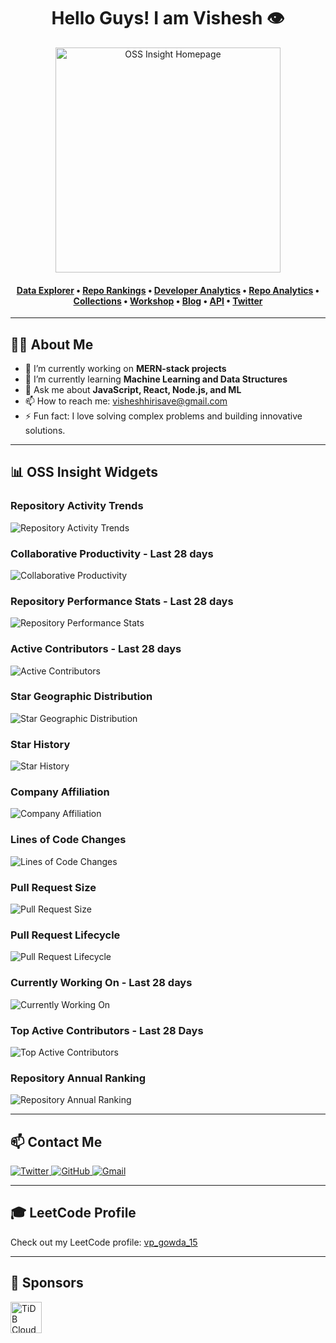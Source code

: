 
<!---![logo](https://github.com/vishesh1525/vishesh1525/blob/main/github-header-image.png)
<h1 align="center">Hi 👋, I'm Vishesh P Gowda</h1>
<h3 align="center">A Tech enthusiast,Software Developer from India</h3>
<img align="right" alt="coding" width="400" src="https://user-images.githubusercontent.com/55389276/140866485-8fb1c876-9a8f-4d6a-98dc-08c4981eaf70.gif"
<p align="left"> <img src="https://komarev.com/ghpvc/?username=Visheshpgowda&label=Profile%20views&color=0e75b6&style=flat" alt="vishesh1525" /> </p>

- 🌱 I’m currently Exploring **Tech**

 - 👨‍💻 All of my projects are available at [https://visheshportfolio-gwtl12i06-vishesh1525s-projects.vercel.app/](https://visheshportfolio-gwtl12i06-vishesh1525s-projects.vercel.app/)

- 📫 How to reach me **visheshhirisave@gmail.com**

<h3 align="left">Connect with me:</h3>
<p align="left">
<a href="https://twitter.com/vishesh72603618" target="blank"><img align="center" src="https://raw.githubusercontent.com/rahuldkjain/github-profile-readme-generator/master/src/images/icons/Social/twitter.svg" alt="vishesh72603618" height="30" width="40" /></a>
<a href="https://linkedin.com/in/http://www.linkedin.com/in/vishesh-p-gowda" target="blank"><img align="center" src="https://raw.githubusercontent.com/rahuldkjain/github-profile-readme-generator/master/src/images/icons/Social/linked-in-alt.svg" alt="http://www.linkedin.com/in/vishesh-p-gowda" height="30" width="40" /></a>
<a href="https://stackoverflow.com/users/https://stackoverflow.com/users/23475705/vishesh?tab=profile" target="blank"><img align="center" src="https://raw.githubusercontent.com/rahuldkjain/github-profile-readme-generator/master/src/images/icons/Social/stack-overflow.svg" alt="https://stackoverflow.com/users/23475705/vishesh?tab=profile" height="30" width="40" /></a>
<a href="https://kaggle.com/https://www.kaggle.com/vishesh1525" target="blank"><img align="center" src="https://raw.githubusercontent.com/rahuldkjain/github-profile-readme-generator/master/src/images/icons/Social/kaggle.svg" alt="https://www.kaggle.com/vishesh1525" height="30" width="40" /></a>
<a href="https://instagram.com/vishesh.1525" target="blank"><img align="center" src="https://raw.githubusercontent.com/rahuldkjain/github-profile-readme-generator/master/src/images/icons/Social/instagram.svg" alt="vishesh.1525" height="30" width="40" /></a>
<a href="https://medium.com/@visheshhirisave" target="blank"><img align="center" src="https://raw.githubusercontent.com/rahuldkjain/github-profile-readme-generator/master/src/images/icons/Social/medium.svg" alt="@visheshhirisave" height="30" width="40" /></a>
<!--- <a href="https://www.codechef.com/users/https://www.codechef.com/users/visheshcoder27" target="blank"><img align="center" src="https://cdn.jsdelivr.net/npm/simple-icons@3.1.0/icons/codechef.svg" alt="https://www.codechef.com/users/visheshcoder27" height="30" width="40" /></a>
<a href="https://codeforces.com/profile/https://codeforces.com/profile/coder_1502" target="blank"><img align="center" src="https://raw.githubusercontent.com/rahuldkjain/github-profile-readme-generator/master/src/images/icons/Social/codeforces.svg" alt="https://codeforces.com/profile/coder_1502" height="30" width="40" /></a>
<a href="https://www.leetcode.com/https://leetcode.com/u/vishesh_coder_15/" target="blank"><img align="center" src="https://raw.githubusercontent.com/rahuldkjain/github-profile-readme-generator/master/src/images/icons/Social/leet-code.svg" alt="https://leetcode.com/u/vishesh_coder_15/" height="30" width="40" /></a>
<a href="https://auth.geeksforgeeks.org/user/https://www.geeksforgeeks.org/user/coder_hacker/" target="blank"><img align="center" src="https://raw.githubusercontent.com/rahuldkjain/github-profile-readme-generator/master/src/images/icons/Social/geeks-for-geeks.svg" alt="https://www.geeksforgeeks.org/user/coder_hacker/" height="30" width="40" /></a>
<a href="https://discord.gg/KdGCnnH8" target="blank"><img align="center" src="https://raw.githubusercontent.com/rahuldkjain/github-profile-readme-generator/master/src/images/icons/Social/discord.svg" alt="KdGCnnH8" height="30" width="40" /></a>
</p>

<h3 align="left">Languages and Tools:</h3>
<p align="left"> <a href="https://getbootstrap.com" target="_blank" rel="noreferrer"> <img src="https://raw.githubusercontent.com/devicons/devicon/master/icons/bootstrap/bootstrap-plain-wordmark.svg" alt="bootstrap" width="40" height="40"/> </a> <a href="https://www.cprogramming.com/" target="_blank" rel="noreferrer"> <img src="https://raw.githubusercontent.com/devicons/devicon/master/icons/c/c-original.svg" alt="c" width="40" height="40"/> </a> <a href="https://www.w3schools.com/cpp/" target="_blank" rel="noreferrer"> <img src="https://raw.githubusercontent.com/devicons/devicon/master/icons/cplusplus/cplusplus-original.svg" alt="cplusplus" width="40" height="40"/> </a> <a href="https://www.w3schools.com/css/" target="_blank" rel="noreferrer"> <img src="https://raw.githubusercontent.com/devicons/devicon/master/icons/css3/css3-original-wordmark.svg" alt="css3" width="40" height="40"/> </a> <a href="https://expressjs.com" target="_blank" rel="noreferrer"> <img src="https://raw.githubusercontent.com/devicons/devicon/master/icons/express/express-original-wordmark.svg" alt="express" width="40" height="40"/> </a> <a href="https://cloud.google.com" target="_blank" rel="noreferrer"> <img src="https://www.vectorlogo.zone/logos/google_cloud/google_cloud-icon.svg" alt="gcp" width="40" height="40"/> </a> <a href="https://www.w3.org/html/" target="_blank" rel="noreferrer"> <img src="https://raw.githubusercontent.com/devicons/devicon/master/icons/html5/html5-original-wordmark.svg" alt="html5" width="40" height="40"/> </a> <a href="https://developer.mozilla.org/en-US/docs/Web/JavaScript" target="_blank" rel="noreferrer"> <img src="https://raw.githubusercontent.com/devicons/devicon/master/icons/javascript/javascript-original.svg" alt="javascript" width="40" height="40"/> </a> <a href="https://www.mongodb.com/" target="_blank" rel="noreferrer"> <img src="https://raw.githubusercontent.com/devicons/devicon/master/icons/mongodb/mongodb-original-wordmark.svg" alt="mongodb" width="40" height="40"/> </a> <a href="https://www.microsoft.com/en-us/sql-server" target="_blank" rel="noreferrer"> <img src="https://www.svgrepo.com/show/303229/microsoft-sql-server-logo.svg" alt="mssql" width="40" height="40"/> </a> <a href="https://www.mysql.com/" target="_blank" rel="noreferrer"> <img src="https://raw.githubusercontent.com/devicons/devicon/master/icons/mysql/mysql-original-wordmark.svg" alt="mysql" width="40" height="40"/> </a> <a href="https://nodejs.org" target="_blank" rel="noreferrer"> <img src="https://raw.githubusercontent.com/devicons/devicon/master/icons/nodejs/nodejs-original-wordmark.svg" alt="nodejs" width="40" height="40"/> </a> <a href="https://pandas.pydata.org/" target="_blank" rel="noreferrer"> <img src="https://raw.githubusercontent.com/devicons/devicon/2ae2a900d2f041da66e950e4d48052658d850630/icons/pandas/pandas-original.svg" alt="pandas" width="40" height="40"/> </a> <a href="https://reactjs.org/" target="_blank" rel="noreferrer"> <img src="https://raw.githubusercontent.com/devicons/devicon/master/icons/react/react-original-wordmark.svg" alt="react" width="40" height="40"/> </a> <a href="https://reactnative.dev/" target="_blank" rel="noreferrer"> <img src="https://reactnative.dev/img/header_logo.svg" alt="reactnative" width="40" height="40"/> </a> <a href="https://sass-lang.com" target="_blank" rel="noreferrer"> <img src="https://raw.githubusercontent.com/devicons/devicon/master/icons/sass/sass-original.svg" alt="sass" width="40" height="40"/> </a> <a href="https://www.tensorflow.org" target="_blank" rel="noreferrer"> <img src="https://www.vectorlogo.zone/logos/tensorflow/tensorflow-icon.svg" alt="tensorflow" width="40" height="40"/> </a> <a href="https://www.typescriptlang.org/" target="_blank" rel="noreferrer"> <img src="https://raw.githubusercontent.com/devicons/devicon/master/icons/typescript/typescript-original.svg" alt="typescript" width="40" height="40"/> </a> <a href="https://vuejs.org/" target="_blank" rel="noreferrer"> <img src="https://raw.githubusercontent.com/devicons/devicon/master/icons/vuejs/vuejs-original-wordmark.svg" alt="vuejs" width="40" height="40"/> </a> </p>

<p><img align="left" src="https://github-readme-stats.vercel.app/api/top-langs?username=Visheshpgowda&show_icons=true&locale=en&layout=compact" alt="vishesh1525" /></p>

<p>&nbsp;<img align="center" src="https://github-readme-stats.vercel.app/api?username=Visheshpgowda&show_icons=true&locale=en" alt="vishesh1525" /></p>

<p><img align="center" src="https://github-readme-streak-stats.herokuapp.com/?user=Visheshpgowda&" alt="vishesh1525" /></p>
-->
<h1 align="center">Hello Guys! I am Vishesh 👁️</h1>

<div align="center">
  <a href="https://ossinsight.io">
    <img src="/web/static/img/screenshots/homepage.gif" height="360" alt="OSS Insight Homepage">
  </a>
</div>

<h4 align="center">
  <b><a href="https://ossinsight.io/explore/">Data Explorer</a></b> •
  <b><a href="https://ossinsight.io/collections/open-source-database">Repo Rankings</a></b> •
  <b><a href="https://ossinsight.io/analyze/Visheshpgowda">Developer Analytics</a></b> •
  <a href="https://ossinsight.io/analyze/Visheshpgowda">Repo Analytics</a> •
  <a href="https://ossinsight.io/collections/open-source-database">Collections</a> •
  <a href="https://ossinsight.io/docs/workshop">Workshop</a> •
  <a href="https://ossinsight.io/blog">Blog</a> •
  <a href="https://ossinsight.io/docs">API</a> •
  <a href="https://twitter.com/OSSInsight">Twitter</a>
</h4>

---

## 👨‍💻 About Me

- 🔭 I’m currently working on **MERN-stack projects**
- 🌱 I’m currently learning **Machine Learning and Data Structures**
- 💬 Ask me about **JavaScript, React, Node.js, and ML**
- 📫 How to reach me: [visheshhirisave@gmail.com](mailto:visheshhirisave@gmail.com)
- ⚡ Fun fact: I love solving complex problems and building innovative solutions.

---

## 📊 OSS Insight Widgets

### Repository Activity Trends

![Repository Activity Trends](https://next.ossinsight.io/widgets/official/compose-activity-trends/thumbnail.png?repo_id=41986369&image_size=auto)

### Collaborative Productivity - Last 28 days

![Collaborative Productivity](https://next.ossinsight.io/widgets/official/compose-last-28-days-collaborative-productivity/thumbnail.png?repo_id=41986369&image_size=auto)

### Repository Performance Stats - Last 28 days

![Repository Performance Stats](https://next.ossinsight.io/widgets/official/compose-last-28-days-stats/thumbnail.png?repo_id=41986369&image_size=auto)

### Active Contributors - Last 28 days

![Active Contributors](https://next.ossinsight.io/widgets/official/compose-recent-active-contributors/thumbnail.png?repo_id=41986369&limit=100&image_size=auto)

### Star Geographic Distribution

![Star Geographic Distribution](https://next.ossinsight.io/widgets/official/analyze-repo-stars-map/thumbnail.png?activity=stars&repo_id=41986369&image_size=auto)

### Star History

![Star History](https://next.ossinsight.io/widgets/official/analyze-repo-stars-history/thumbnail.png?repo_id=41986369&image_size=auto)

### Company Affiliation

![Company Affiliation](https://next.ossinsight.io/widgets/official/analyze-repo-company/thumbnail.png?activity=stars&repo_id=41986369&image_size=auto)

### Lines of Code Changes

![Lines of Code Changes](https://next.ossinsight.io/widgets/official/analyze-repo-loc-per-month/thumbnail.png?repo_id=41986369&image_size=auto)

### Pull Request Size

![Pull Request Size](https://next.ossinsight.io/widgets/official/analyze-repo-pull-requests-size-per-month/thumbnail.png?repo_id=41986369&image_size=auto)

### Pull Request Lifecycle

![Pull Request Lifecycle](https://next.ossinsight.io/widgets/official/analyze-repo-pull-request-open-to-merged/thumbnail.png?repo_id=41986369&image_size=auto)

### Currently Working On - Last 28 days

![Currently Working On](https://next.ossinsight.io/widgets/official/compose-currently-working-on/thumbnail.png?activity_type=all&user_id=12960671&image_size=auto)

### Top Active Contributors - Last 28 Days

![Top Active Contributors](https://next.ossinsight.io/widgets/official/compose-recent-top-contributors/thumbnail.png?repo_id=41986369&image_size=auto)

### Repository Annual Ranking

![Repository Annual Ranking](https://next.ossinsight.io/widgets/official/collection-annually-ranking/thumbnail.png?activity=stars&collection_id=2&image_size=auto)

---

## 📫 Contact Me

<a href="https://twitter.com/OSSInsight" target="_blank">
  <img src="https://img.shields.io/badge/twitter-%2300acee.svg?color=1DA1F2&style=for-the-badge&logo=twitter&logoColor=white" alt="Twitter">
</a>
<a href="https://github.com/Visheshpgowda" target="_blank">
  <img src="https://img.shields.io/badge/github-%2300acee.svg?color=181717&style=for-the-badge&logo=github&logoColor=white" alt="GitHub">
</a>
<a href="mailto:visheshhirisave@gmail.com" target="_blank">
  <img src="https://img.shields.io/badge/gmail-%2300acee.svg?color=EA4335&style=for-the-badge&logo=gmail&logoColor=white" alt="Gmail">
</a>

---

## 🎓 LeetCode Profile

Check out my LeetCode profile: [vp_gowda_15](https://leetcode.com/u/vp_gowda_15/)

---

## 💼 Sponsors

<a href="https://en.pingcap.com/tidb-cloud/?utm_source=ossinsight&utm_medium=referral">
  <img src="/web/static/img/tidb-cloud-logo-w.png" height="50" alt="TiDB Cloud">
</a>
